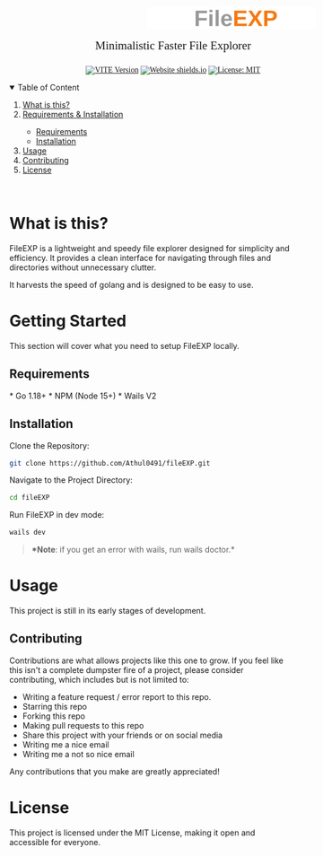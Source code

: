 <div align="center" style="margin-top:1rem; margin-left:5rem; font-family: Poppins">
    <a href="" style="display:flex; justify-content:center; height:fit-content; padding:0; text-decoration:none; margin: 0 ">
        <img src="./frontend/src/assets/images/readme-logo.svg" width="400" style="margin: 0 0 1rem 13rem;"></img>
    </a>
    <h3 style="font-family:Montserrat; font-weight:400; font-size:1.3rem; margin:0 0 1.5rem 0">Minimalistic Faster File Explorer</h3>
<!-- </div> -->

[![VITE Version](https://img.shields.io/badge/VITE-v3.0.7-blue?style=for-the-badge&color=red)]()
[![Website shields.io](https://img.shields.io/badge/version-v1-blue?style=for-the-badge)]()
[![License: MIT](https://img.shields.io/badge/LICENSE-MIT-blue?style=for-the-badge&color=orange)]()

</div>

<details open="open">
    <summary>Table of Content</summary>
    <ol>
        <li>
            <a href="#about">What is this?</a>
        </li>
        <li><a href="#getting-started">Requirements & Installation</a></li>
            <ul>
                <li><a href="#requirements">Requirements</a></li>
                <li><a href="#install">Installation</a></li>
            </ul>
        <li><a href="#usage">Usage</a></li>
        <li><a href="#contributing">Contributing</a></li>
        <li><a href="#license">License</a></li>
    </ol>

</details>
<br>

<h1 id="about">What is this?</h1>

FileEXP is a lightweight and speedy file explorer designed for simplicity and efficiency. It provides a clean interface for navigating through files and directories without unnecessary clutter.

It harvests the speed of golang and is designed to be easy to use.

<h1 id="getting-started">Getting Started</h1>

This section will cover what you need to setup FileEXP locally.

<h2 id="requirements">Requirements</h2>
* Go 1.18+
* NPM (Node 15+)
* Wails V2

<h2 id="install">Installation</h2>

Clone the Repository:

```bash
git clone https://github.com/Athul0491/fileEXP.git
```

Navigate to the Project Directory:

```bash
cd fileEXP
```

Run FileEXP in dev mode:

```bash
wails dev
```

> **\*Note**: if you get an error with wails, run wails doctor.\*

<h1 id="usage">Usage</h1>

This project is still in its early stages of development.

<h2 id="contributing">Contributing</h2>

Contributions are what allows projects like this one to grow. If you feel like this isn't a complete dumpster fire of a project, please consider contributing, which includes but is not limited to:

- Writing a feature request / error report to this repo.
- Starring this repo
- Forking this repo
- Making pull requests to this repo
- Share this project with your friends or on social media
- Writing me a nice email
- Writing me a not so nice email

Any contributions that you make are greatly appreciated!

<h1 id="license">License</h1>

This project is licensed under the MIT License, making it open and accessible for everyone.
